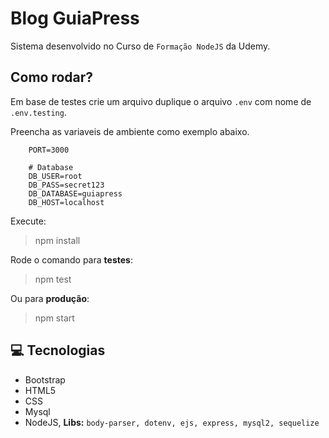 # Blog GuiaPress

Sistema desenvolvido no Curso de `Formação NodeJS` da Udemy.

## Como rodar?
Em base de testes crie um arquivo duplique o arquivo `.env` com nome de `.env.testing`.

Preencha as variaveis de ambiente como exemplo abaixo.

```printenv
    PORT=3000

    # Database
    DB_USER=root
    DB_PASS=secret123
    DB_DATABASE=guiapress
    DB_HOST=localhost
```

Execute:
> npm install

Rode o comando para **testes**:
> npm test

Ou para **produção**:
> npm start

## :computer: Tecnologias
- Bootstrap
- HTML5
- CSS
- Mysql
- NodeJS, **Libs:** `body-parser, dotenv, ejs, express, mysql2, sequelize`

